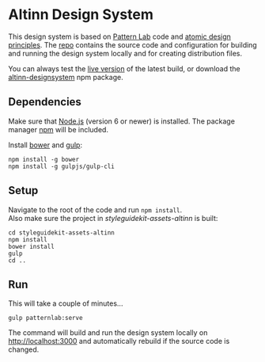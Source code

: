 # Altinn Design System

This design system is based on [Pattern Lab](https://github.com/pattern-lab/edition-node-gulp/blob/master/README.md) code and [atomic design principles](http://bradfrost.com/blog/post/atomic-web-design/).
The [repo](https://github.com/Altinn/DesignSystem) contains the source code and configuration for building and running the design system locally and for creating distribution files.

You can always test the [live version](https://altinn.github.io/DesignSystem) of the latest build, or download the [altinn-designsystem](https://www.npmjs.com/package/altinn-designsystem) npm package.


## Dependencies

Make sure that [Node.js](https://nodejs.org) (version 6 or newer) is installed. The package manager [npm](https://www.npmjs.com/) will be included.

Install [bower](https://bower.io/) and [gulp](http://gulpjs.com/):

```shell
npm install -g bower
npm install -g gulpjs/gulp-cli
```

## Setup

Navigate to the root of the code and run `npm install`.  
Also make sure the project in _styleguidekit-assets-altinn_ is built:

```shell
cd styleguidekit-assets-altinn
npm install
bower install
gulp
cd ..
```

## Run

This will take a couple of minutes...

```shell
gulp patternlab:serve
```

The command will build and run the design system locally on <http://localhost:3000> and automatically rebuild if the source code is changed.
